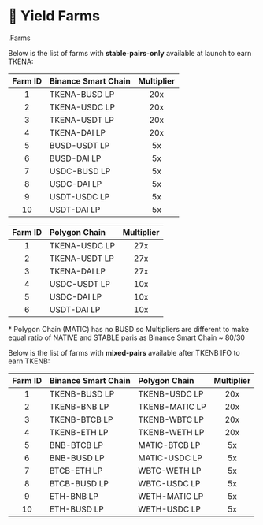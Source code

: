 # 🚜 Yield Farms

.Farms

Below is the list of farms with **stable-pairs-only** available at launch to earn TKENA:

| Farm  ID | Binance Smart Chain | Multiplier |
| :---: | :--- | :---: |
| 1 | TKENA-BUSD LP  | 20x |
| 2 | TKENA-USDC LP | 20x |
| 3 | TKENA-USDT LP | 20x |
| 4 | TKENA-DAI LP | 20x |
| 5 | BUSD-USDT LP  | 5x |
| 6 | BUSD-DAI LP  | 5x |
| 7 | USDC-BUSD LP  | 5x |
| 8 | USDC-DAI LP | 5x |
| 9 | USDT-USDC LP | 5x |
| 10 | USDT-DAI LP | 5x |

| Farm  ID | Polygon Chain          | Multiplier |
| :---: | :--- | :---: |
| 1 | TKENA-USDC LP  | 27x |
| 2 | TKENA-USDT LP | 27x |
| 3 | TKENA-DAI LP | 27x |
| 4 | USDC-USDT LP | 10x |
| 5 | USDC-DAI LP | 10x |
| 6 | USDT-DAI LP | 10x |

\* Polygon Chain \(MATIC\) has no BUSD so Multipliers are different to make equal ratio of NATIVE and STABLE paris as Binance Smart Chain ~ 80/30

Below is the list of farms with **mixed-pairs** available after TKENB IFO to earn TKENB:

| Farm  ID | Binance Smart Chain | Polygon Chain | Multiplier |
| :---: | :--- | :--- | :---: |
| 1 | TKENB-BUSD LP | TKENB-USDC LP | 20x |
| 2 | TKENB-BNB LP | TKENB-MATIC LP | 20x |
| 3 | TKENB-BTCB LP | TKENB-WBTC LP | 20x |
| 4 | TKENB-ETH LP | TKENB-WETH LP | 20x |
| 5 | BNB-BTCB LP | MATIC-BTCB LP | 5x |
| 6 | BNB-BUSD LP  | MATIC-USDC LP  | 5x |
| 7 | BTCB-ETH LP  | WBTC-WETH LP  | 5x |
| 8 | BTCB-BUSD LP | WBTC-USDC LP | 5x |
| 9 | ETH-BNB LP | WETH-MATIC LP | 5x |
| 10 | ETH-BUSD LP | WETH-USDC LP | 5x |

